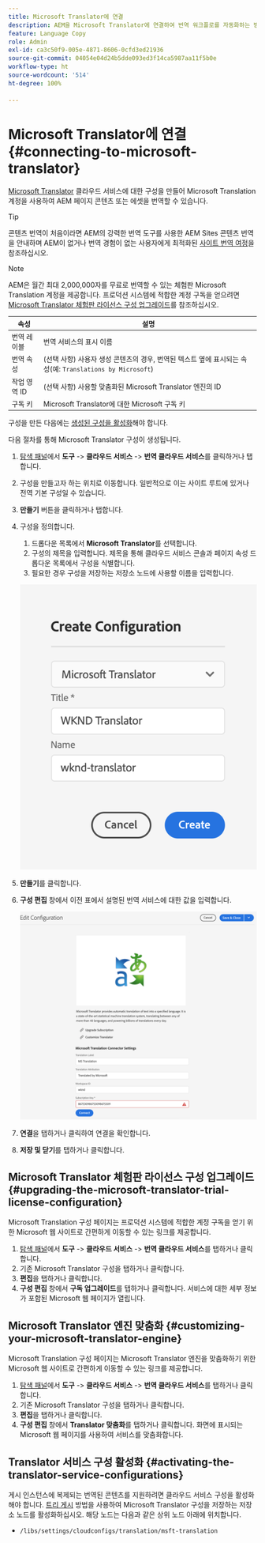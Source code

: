 ```yaml
---
title: Microsoft Translator에 연결
description: AEM을 Microsoft Translator에 연결하여 번역 워크플로를 자동화하는 방법에 대해 알아봅니다.
feature: Language Copy
role: Admin
exl-id: ca3c50f9-005e-4871-8606-0cfd3ed21936
source-git-commit: 04054e04d24b5dde093ed3f14ca5987aa11f5b0e
workflow-type: ht
source-wordcount: '514'
ht-degree: 100%

---
```


# Microsoft Translator에 연결 {#connecting-to-microsoft-translator}

[Microsoft Translator](https://hub.microsofttranslator.com) 클라우드 서비스에 대한 구성을 만들어 Microsoft Translation 계정을 사용하여 AEM 페이지 콘텐츠 또는 에셋을 번역할 수 있습니다.

>[!TIP]
>
>콘텐츠 번역이 처음이라면 AEM의 강력한 번역 도구를 사용한 AEM Sites 콘텐츠 번역을 안내하며 AEM이 없거나 번역 경험이 없는 사용자에게 최적화된 [사이트 번역 여정](/help/journey-sites/translation/overview.md)을 참조하십시오.

>[!NOTE]
>
>AEM은 월간 최대 2,000,000자를 무료로 번역할 수 있는 체험판 Microsoft Translation 계정을 제공합니다. 프로덕션 시스템에 적합한 계정 구독을 얻으려면 [Microsoft Translator 체험판 라이선스 구성 업그레이드](#upgrading-the-microsoft-translator-trial-license-configuration)를 참조하십시오.

| 속성 | 설명 |
|---|---|
| 번역 레이블 | 번역 서비스의 표시 이름 |
| 번역 속성 | (선택 사항) 사용자 생성 콘텐츠의 경우, 번역된 텍스트 옆에 표시되는 속성(예: `Translations by Microsoft`) |
| 작업 영역 ID | (선택 사항) 사용할 맞춤화된 Microsoft Translator 엔진의 ID |
| 구독 키 | Microsoft Translator에 대한 Microsoft 구독 키 |

구성을 만든 다음에는 [생성된 구성을 활성화](#activating-the-translator-service-configurations)해야 합니다.

다음 절차를 통해 Microsoft Translator 구성이 생성됩니다.

1. [탐색 패널](/help/sites-cloud/authoring/getting-started/basic-handling.md#first-steps)에서 **도구** -> **클라우드 서비스** -> **번역 클라우드 서비스**&#x200B;를 클릭하거나 탭합니다.
1. 구성을 만들고자 하는 위치로 이동합니다. 일반적으로 이는 사이트 루트에 있거나 전역 기본 구성일 수 있습니다.
1. **만들기** 버튼을 클릭하거나 탭합니다.
1. 구성을 정의합니다.
   1. 드롭다운 목록에서 **Microsoft Translator**&#x200B;를 선택합니다.
   1. 구성의 제목을 입력합니다. 제목을 통해 클라우드 서비스 콘솔과 페이지 속성 드롭다운 목록에서 구성을 식별합니다.
   1. 필요한 경우 구성을 저장하는 저장소 노드에 사용할 이름을 입력합니다.

   ![번역 구성 만들기](../assets/create-translation-config.png)

1. **만들기**&#x200B;를 클릭합니다.
1. **구성 편집** 창에서 이전 표에서 설명된 번역 서비스에 대한 값을 입력합니다.

   ![번역 구성 편집](../assets/edit-translation-config.png)

1. **연결**&#x200B;을 탭하거나 클릭하여 연결을 확인합니다.
1. **저장 및 닫기**&#x200B;를 탭하거나 클릭합니다.

## Microsoft Translator 체험판 라이선스 구성 업그레이드 {#upgrading-the-microsoft-translator-trial-license-configuration}

Microsoft Translation 구성 페이지는 프로덕션 시스템에 적합한 계정 구독을 얻기 위한 Microsoft 웹 사이트로 간편하게 이동할 수 있는 링크를 제공합니다.

1. [탐색 패널](/help/sites-cloud/authoring/getting-started/basic-handling.md#first-steps)에서 **도구** -> **클라우드 서비스** -> **번역 클라우드 서비스**&#x200B;를 탭하거나 클릭합니다.
1. 기존 Microsoft Translator 구성을 탭하거나 클릭합니다.
1. **편집**&#x200B;을 탭하거나 클릭합니다.
1. **구성 편집** 창에서 **구독 업그레이드**&#x200B;를 탭하거나 클릭합니다. 서비스에 대한 세부 정보가 포함된 Microsoft 웹 페이지가 열립니다.

## Microsoft Translator 엔진 맞춤화 {#customizing-your-microsoft-translator-engine}

Microsoft Translation 구성 페이지는 Microsoft Translator 엔진을 맞춤화하기 위한 Microsoft 웹 사이트로 간편하게 이동할 수 있는 링크를 제공합니다.

1. [탐색 패널](/help/sites-cloud/authoring/getting-started/basic-handling.md#first-steps)에서 **도구** -> **클라우드 서비스** -> **번역 클라우드 서비스**&#x200B;를 탭하거나 클릭합니다.
1. 기존 Microsoft Translator 구성을 탭하거나 클릭합니다.
1. **편집**&#x200B;을 탭하거나 클릭합니다.
1. **구성 편집** 창에서 **Translator 맞춤화**&#x200B;를 탭하거나 클릭합니다. 화면에 표시되는 Microsoft 웹 페이지를 사용하여 서비스를 맞춤화합니다.

## Translator 서비스 구성 활성화 {#activating-the-translator-service-configurations}

게시 인스턴스에 복제되는 번역된 콘텐츠를 지원하려면 클라우드 서비스 구성을 활성화해야 합니다. [트리 게시](/help/sites-cloud/authoring/fundamentals/publishing-pages.md#publishing-and-unpublishing-a-tree) 방법을 사용하여 Microsoft Translator 구성을 저장하는 저장소 노드를 활성화하십시오. 해당 노드는 다음과 같은 상위 노드 아래에 위치합니다.

* `/libs/settings/cloudconfigs/translation/msft-translation`
